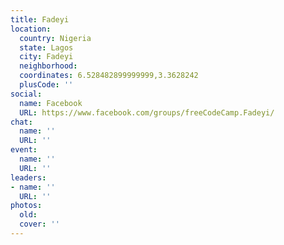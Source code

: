 ```yaml
---
title: Fadeyi
location:
  country: Nigeria
  state: Lagos
  city: Fadeyi
  neighborhood: 
  coordinates: 6.528482899999999,3.3628242
  plusCode: ''
social:
  name: Facebook
  URL: https://www.facebook.com/groups/freeCodeCamp.Fadeyi/
chat:
  name: ''
  URL: ''
event:
  name: ''
  URL: ''
leaders:
- name: ''
  URL: ''
photos:
  old: 
  cover: ''
---
```

